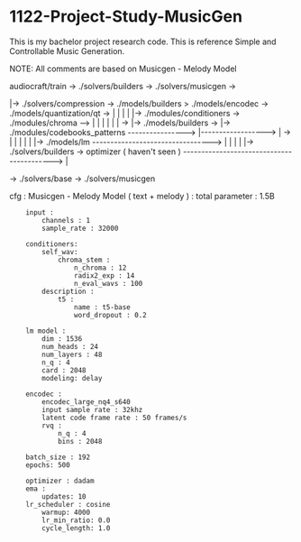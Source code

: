 # 1122-Project-Study-MusicGen
This is my bachelor project research code. This is reference Simple and Controllable Music Generation.

NOTE:
All comments are based on Musicgen - Melody Model

audiocraft/train -> ./solvers/builders -> ./solvers/musicgen ->

   |-> ./solvers/compression -> ./models/builders > ./models/encodec -> ./models/quantization/qt -> |
   |                                                                                                |
   |                        |-> ./modules/conditioners -> ./modules/chroma --> |                    |
   |                        |                                                  |                    |
-> |-> ./models/builders -> |-> ./modules/codebooks_patterns ----------------> |------------------> | ->
   |                        |                                                  |                    |
   |                        |-> ./models/lm ---------------------------------> |                    |
   |                                                                                                |
   |-> ./solvers/builders -> optimizer ( haven't seen ) ------------------------------------------> |

-> ./solvers/base -> ./solvers/musicgen



cfg :
    Musicgen - Melody Model ( text + melody ) :
        total parameter : 1.5B

        input :
            channels : 1
            sample_rate : 32000

        conditioners:
            self_wav:
                chroma_stem :
                    n_chroma : 12
                    radix2_exp : 14
                    n_eval_wavs : 100
            description :
                t5 :
                    name : t5-base
                    word_dropout : 0.2

        lm model :
            dim : 1536
            num_heads : 24
            num_layers : 48
            n_q : 4
            card : 2048
            modeling: delay

        encodec :
            encodec_large_nq4_s640
            input sample rate : 32khz
            latent code frame rate : 50 frames/s
            rvq :
                n_q : 4
                bins : 2048

        batch_size : 192
        epochs: 500

        optimizer : dadam
        ema : 
            updates: 10
        lr_scheduler : cosine
            warmup: 4000
            lr_min_ratio: 0.0
            cycle_length: 1.0